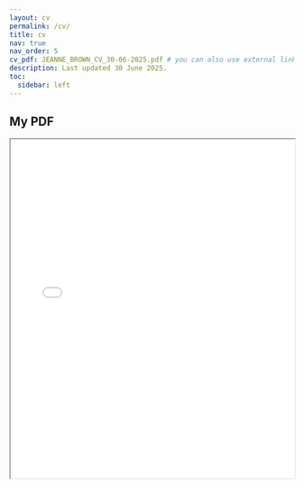```yaml
---
layout: cv
permalink: /cv/
title: cv
nav: true
nav_order: 5
cv_pdf: JEANNE_BROWN_CV_30-06-2025.pdf # you can also use external links here
description: Last updated 30 June 2025.
toc:
  sidebar: left
---
```


## My PDF

<iframe src="/assets/pdf/JEANNE_BROWN_CV_30-06-2025.pdf" width="100%" height="600px">
  This browser does not support PDFs. 
  <a href="/assets/pdf/JEANNE_BROWN_CV_30-06-2025.pdf">Download the file here.</a>
</iframe>
